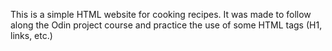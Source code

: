 This is a simple HTML website for cooking recipes.
It was made to follow along the Odin project course and practice the use of some HTML tags (H1, links, etc.)